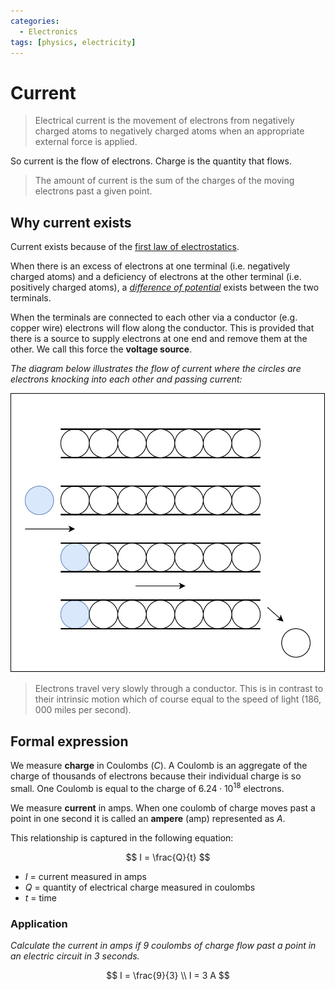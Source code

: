 ```yaml
---
categories:
  - Electronics
tags: [physics, electricity]
---
```


# Current

> Electrical current is the movement of electrons from negatively charged atoms to negatively charged atoms when an appropriate external force is applied.

So current is the flow of electrons. Charge is the quantity that flows.

> The amount of current is the sum of the charges of the moving electrons past a given point.

## Why current exists

Current exists because of the [first law of electrostatics](/Electronics/Physics_of_electricity/Coulombs_Laws.md).

When there is an excess of electrons at one terminal (i.e. negatively charged atoms) and a deficiency of electrons at the other terminal (i.e. positively charged atoms), a [_difference of potential_](/Electronics/Physics_of_electricity/Voltage.md) exists between the two terminals.

When the terminals are connected to each other via a conductor (e.g. copper wire) electrons will flow along the conductor. This is provided that there is a source to supply electrons at one end and remove them at the other. We call this force the **voltage source**.

_The diagram below illustrates the flow of current where the circles are electrons knocking into each other and passing current:_

![](/img/charge-cylinder.svg)

> Electrons travel very slowly through a conductor. This is in contrast to their intrinsic motion which of course equal to the speed of light (186, 000 miles per second).

## Formal expression

We measure **charge** in Coulombs ($C$). A Coulomb is an aggregate of the charge of thousands of electrons because their individual charge is so small.
One Coulomb is equal to the charge of $6.24 \cdot 10 ^{18}$ electrons.

We measure **current** in amps. When one coulomb of charge moves past a point in one second it is called an **ampere** (amp) represented as $A$.

This relationship is captured in the following equation:

$$
I = \frac{Q}{t}
$$

- $I$ = current measured in amps
- $Q$ = quantity of electrical charge measured in coulombs
- $t$ = time

### Application

_Calculate the current in amps if 9 coulombs of charge flow past a point in an electric circuit in 3 seconds._

$$
I = \frac{9}{3} \\
I = 3  A
$$
